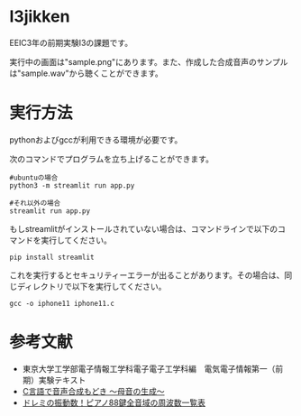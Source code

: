 # I3jikken
EEIC3年の前期実験I3の課題です。

実行中の画面は"sample.png"にあります。また、作成した合成音声のサンプルは"sample.wav"から聴くことができます。

# 実行方法
pythonおよびgccが利用できる環境が必要です。

次のコマンドでプログラムを立ち上げることができます。
```
#ubuntuの場合
python3 -m streamlit run app.py

#それ以外の場合
streamlit run app.py
```
もしstreamlitがインストールされていない場合は、コマンドラインで以下のコマンドを実行してください。
```
pip install streamlit
```
これを実行するとセキュリティーエラーが出ることがあります。その場合は、同じディレクトリで以下を実行してください。
```
gcc -o iphone11 iphone11.c 
```

# 参考文献
* 東京大学工学部電子情報工学科電子電子工学科編　電気電子情報第一（前期）実験テキスト
* [C言語で音声合成もどき ～母音の生成～](https://www.citedrive.com/ja/blog/how-to-cite-a-website-in-bibtex/)
* [ドレミの振動数！ピアノ88鍵全音域の周波数一覧表](https://inalesson.com/frequency_list/2417/)
